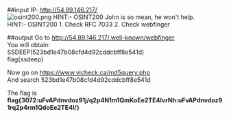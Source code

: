 ##input
IP: http://54.89.146.217/  
![osint200.png](https://github.com/mhackgyver-squad/mhackgyver/blob/master/writeup/images/osint200.png)
HINT:- OSINT200 John is so mean, he won't help.  
HINT:- OSINT200 1. Check RFC 7033 2. Check webfinger

##output
Go to http://54.89.146.217/.well-known/webfinger  
You will obtain:  
SSDEEP(523bd1e47b08cfd4d92cddcbff8e541d)  
flag{ssdeep}  

Now go on https://www.vicheck.ca/md5query.php  
And search 523bd1e47b08cfd4d92cddcbff8e541d  

The flag is __flag{3072:uFvAPdnvdoz91j/q2p4N1m1QmKoEe2TE4lvrNh:uFvAPdnvdoz91rq2p4rm1QdoEe2TE4l/}__  
